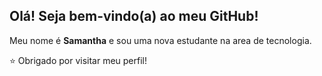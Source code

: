 ## Olá! Seja bem-vindo(a) ao meu GitHub!

Meu nome é **Samantha** e sou uma nova estudante na area de tecnologia.

⭐ Obrigado por visitar meu perfil!
